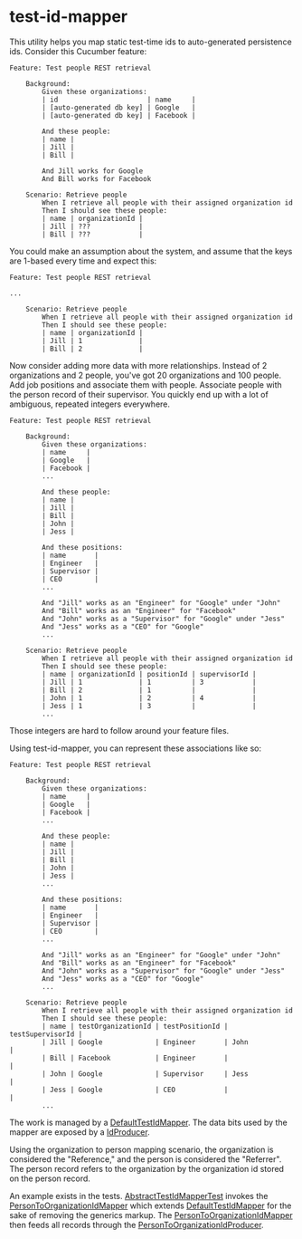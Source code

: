 # test-id-mapper

This utility helps you map static test-time ids to auto-generated persistence ids. Consider this Cucumber feature:

```
Feature: Test people REST retrieval

    Background:
        Given these organizations:
        | id                      | name     |
        | [auto-generated db key] | Google   |
        | [auto-generated db key] | Facebook |

        And these people:
        | name |
        | Jill |
        | Bill |

        And Jill works for Google
        And Bill works for Facebook

    Scenario: Retrieve people
        When I retrieve all people with their assigned organization id
        Then I should see these people:
        | name | organizationId |
        | Jill | ???            |
        | Bill | ???            |
```

You could make an assumption about the system, and assume that the keys are 1-based every time and expect this:

```
Feature: Test people REST retrieval

...

    Scenario: Retrieve people
        When I retrieve all people with their assigned organization id
        Then I should see these people:
        | name | organizationId |
        | Jill | 1              |
        | Bill | 2              |
```

Now consider adding more data with more relationships. Instead of 2 organizations and 2 people, you've got 20 organizations and 100 people. Add job positions and associate them with people. Associate people with the person record of their supervisor. You quickly end up with a lot of ambiguous, repeated integers everywhere.

```
Feature: Test people REST retrieval

    Background:
        Given these organizations:
        | name     |
        | Google   |
        | Facebook |
        ...

        And these people:
        | name |
        | Jill |
        | Bill |
        | John |
        | Jess |

        And these positions:
        | name       |
        | Engineer   |
        | Supervisor |
        | CEO        |
        ...

        And "Jill" works as an "Engineer" for "Google" under "John"
        And "Bill" works as an "Engineer" for "Facebook"
        And "John" works as a "Supervisor" for "Google" under "Jess"
        And "Jess" works as a "CEO" for "Google"
        ...

    Scenario: Retrieve people
        When I retrieve all people with their assigned organization id
        Then I should see these people:
        | name | organizationId | positionId | supervisorId |
        | Jill | 1              | 1          | 3            |
        | Bill | 2              | 1          |              |
        | John | 1              | 2          | 4            |
        | Jess | 1              | 3          |              |
        ...
```

Those integers are hard to follow around your feature files.

Using test-id-mapper, you can represent these associations like so:

```
Feature: Test people REST retrieval

    Background:
        Given these organizations:
        | name     |
        | Google   |
        | Facebook |
        ...

        And these people:
        | name |
        | Jill |
        | Bill |
        | John |
        | Jess |
        ...

        And these positions:
        | name       |
        | Engineer   |
        | Supervisor |
        | CEO        |
        ...

        And "Jill" works as an "Engineer" for "Google" under "John"
        And "Bill" works as an "Engineer" for "Facebook"
        And "John" works as a "Supervisor" for "Google" under "Jess"
        And "Jess" works as a "CEO" for "Google"
        ...

    Scenario: Retrieve people
        When I retrieve all people with their assigned organization id
        Then I should see these people:
        | name | testOrganizationId | testPositionId | testSupervisorId |
        | Jill | Google             | Engineer       | John             |
        | Bill | Facebook           | Engineer       |                  |
        | John | Google             | Supervisor     | Jess             |
        | Jess | Google             | CEO            |                  |
        ...
```

The work is managed by a [DefaultTestIdMapper](src/main/java/com/evanzeimet/testidmapper/DefaultTestIdMapper.java). The data bits used by the mapper are exposed by a [IdProducer](src/main/java/com/evanzeimet/testidmapper/IdProducer.java).

Using the organization to person mapping scenario, the organization is considered the "Reference," and the person is considered the "Referrer".  The person record refers to the organization by the organization id stored on the person record.

An example exists in the tests. [AbstractTestIdMapperTest](src/test/java/com/evanzeimet/testidmapper/AbstractTestIdMapperTest.java) invokes the [PersonToOrganizationIdMapper](src/test/java/com/evanzeimet/testidmapper/PersonToOrganizationIdMapper.java) which extends [DefaultTestIdMapper](src/main/java/com/evanzeimet/testidmapper/DefaultTestIdMapper.java) for the sake of removing the generics markup. The [PersonToOrganizationIdMapper](src/test/java/com/evanzeimet/testidmapper/PersonToOrganizationIdMapper.java) then feeds all records through the [PersonToOrganizationIdProducer](src/test/java/com/evanzeimet/testidmapper/PersonToOrganizationIdProducer.java).

